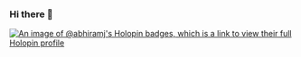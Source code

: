 ### Hi there 👋

[![An image of @abhiramj's Holopin badges, which is a link to view their full Holopin profile](https://holopin.me/abhiramj)](https://holopin.io/@abhiramj)

<!--
**Abhiram-J/Abhiram-J** is a ✨ _special_ ✨ repository because its `README.md` (this file) appears on your GitHub profile.

Here are some ideas to get you started:

- 🔭 I’m currently working on ...
- 🌱 I’m currently learning ...
- 👯 I’m looking to collaborate on ...
- 🤔 I’m looking for help with ...
- 💬 Ask me about ...
- 📫 How to reach me: ...
- 😄 Pronouns: ...
- ⚡ Fun fact: ...
-->
